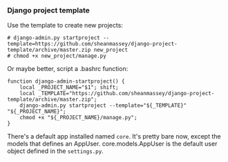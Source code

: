 ### Django project template

Use the template to create new projects:

```shell
# django-admin.py startproject --template=https://github.com/sheanmassey/django-project-template/archive/master.zip new_project
# chmod +x new_project/manage.py
```

Or maybe better, script a .bashrc function:

```shell
function django-admin-startproject() {
    local _PROJECT_NAME="$1"; shift;
    local _TEMPLATE="https://github.com/sheanmassey/django-project-template/archive/master.zip";
    django-admin.py startproject --template="${_TEMPLATE}" "${_PROJECT_NAME}";
    chmod +x "${_PROJECT_NAME}/manage.py";
}
```

There's a default app installed named `core`. It's pretty bare now, except the models that defines an AppUser. core.models.AppUser is the default user object defined in the `settings.py`.

